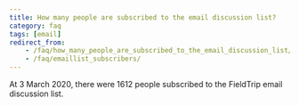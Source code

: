 ```yaml
---
title: How many people are subscribed to the email discussion list?
category: faq
tags: [email]
redirect_from:
    - /faq/how_many_people_are_subscribed_to_the_email_discussion_list/
    - /faq/emaillist_subscribers/
---
```


At 3 March 2020, there were 1612 people subscribed to the FieldTrip email discussion list.
